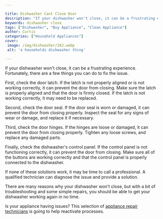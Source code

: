 ```yaml
---

title: Dishwasher Cant Close Door
description: "If your dishwasher won't close, it can be a frustrating experience. Fortunately, there are a few things you can do to fix the issu...you wont regret reading on"
keywords: dishwasher close
tags: ["Dishwasher", "Buy Appliance", "Clean Appliance"]
author: Curtis
categories: ["Household Appliances"]
cover: 
 image: /img/dishwasher/262.webp
 alt: 'a households dishwasher thing'

---
```


If your dishwasher won't close, it can be a frustrating experience. Fortunately, there are a few things you can do to fix the issue. 

First, check the door latch. If the latch is not properly aligned or is not working correctly, it can prevent the door from closing. Make sure the latch is properly aligned and that the door is firmly closed. If the latch is not working correctly, it may need to be replaced.

Second, check the door seal. If the door seal is worn or damaged, it can prevent the door from closing properly. Inspect the seal for any signs of wear or damage, and replace it if necessary.

Third, check the door hinges. If the hinges are loose or damaged, it can prevent the door from closing properly. Tighten any loose screws, and replace any damaged parts.

Finally, check the dishwasher's control panel. If the control panel is not functioning correctly, it can prevent the door from closing. Make sure all of the buttons are working correctly and that the control panel is properly connected to the dishwasher.

If none of these solutions work, it may be time to call a professional. A qualified technician can diagnose the issue and provide a solution.

There are many reasons why your dishwasher won't close, but with a bit of troubleshooting and some simple repairs, you should be able to get your dishwasher working again in no time.

Is your appliance having issues? This selection of <a href="/pages/appliance-repair-technicians/">appliance repair technicians</a> is going to help reactivate processes.